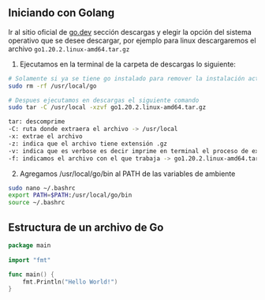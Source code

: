 ## Iniciando con Golang

Ir al sitio oficial de [go.dev](https://go.dev/) sección descargas y elegir la opción del sistema operativo que se desee descargar, por ejemplo para linux descargaremos el archivo `go1.20.2.linux-amd64.tar.gz`

1. Ejecutamos en la terminal de la carpeta de descargas lo siguiente:
```sh
# Solamente si ya se tiene go instalado para remover la instalación actual
sudo rm -rf /usr/local/go

# Despues ejecutamos en descargas el siguiente comando
sudo tar -C /usr/local -xzvf go1.20.2.linux-amd64.tar.gz

tar: descomprime
-C: ruta donde extraera el archivo -> /usr/local
-x: extrae el archivo
-z: indica que el archivo tiene extensión .gz
-v: indica que es verbose es decir imprime en terminal el proceso de extracción
-f: indicamos el archivo con el que trabaja -> go1.20.2.linux-amd64.tar.gz
```
2. Agregamos /usr/local/go/bin al PATH de las variables de ambiente

```sh
sudo nano ~/.bashrc
export PATH=$PATH:/usr/local/go/bin
source ~/.bashrc
```

## Estructura de un archivo de Go

```go
package main
 
import "fmt"

func main() {
    fmt.Println("Hello World!")
}
```